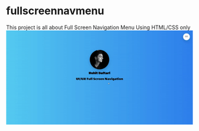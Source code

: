 # fullscreennavmenu
This project is all about Full Screen Navigation Menu Using HTML/CSS only
![alt text](ezgif.com-video-to-gif.gif)
